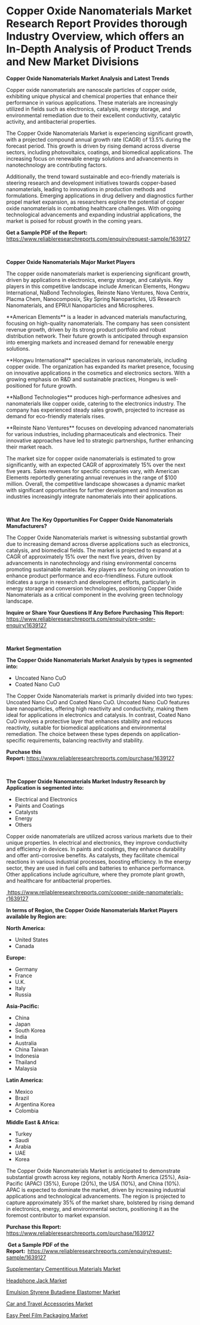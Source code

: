 <p><h1>Copper Oxide Nanomaterials Market Research Report Provides thorough Industry Overview, which offers an In-Depth Analysis of Product Trends and New Market Divisions</h1></p><p><strong>Copper Oxide Nanomaterials Market Analysis and Latest Trends</strong></p>
<p><p>Copper oxide nanomaterials are nanoscale particles of copper oxide, exhibiting unique physical and chemical properties that enhance their performance in various applications. These materials are increasingly utilized in fields such as electronics, catalysis, energy storage, and environmental remediation due to their excellent conductivity, catalytic activity, and antibacterial properties.</p><p>The Copper Oxide Nanomaterials Market is experiencing significant growth, with a projected compound annual growth rate (CAGR) of 13.5% during the forecast period. This growth is driven by rising demand across diverse sectors, including photovoltaics, coatings, and biomedical applications. The increasing focus on renewable energy solutions and advancements in nanotechnology are contributing factors.</p><p>Additionally, the trend toward sustainable and eco-friendly materials is steering research and development initiatives towards copper-based nanomaterials, leading to innovations in production methods and formulations. Emerging applications in drug delivery and diagnostics further propel market expansion, as researchers explore the potential of copper oxide nanomaterials in combating healthcare challenges. With ongoing technological advancements and expanding industrial applications, the market is poised for robust growth in the coming years.</p></p>
<p><strong>Get a Sample PDF of the Report:&nbsp;</strong> <a href="https://www.reliableresearchreports.com/enquiry/request-sample/1639127?utm_campaign=24&utm_medium=2&utm_source=Github&utm_content=ia&utm_term=25092024&utm_id=copper-oxide-nanomaterials">https://www.reliableresearchreports.com/enquiry/request-sample/1639127</a></p>
<p>&nbsp;</p>
<p><strong>Copper Oxide Nanomaterials Major Market Players</strong></p>
<p><p>The copper oxide nanomaterials market is experiencing significant growth, driven by applications in electronics, energy storage, and catalysis. Key players in this competitive landscape include American Elements, Hongwu International, NaBond Technologies, Reinste Nano Ventures, Nova Centrix, Placma Chem, Nanocomposix, Sky Spring Nanoparticles, US Research Nanomaterials, and EPRUI Nanoparticles and Microspheres.</p><p>**American Elements** is a leader in advanced materials manufacturing, focusing on high-quality nanomaterials. The company has seen consistent revenue growth, driven by its strong product portfolio and robust distribution network. Their future growth is anticipated through expansion into emerging markets and increased demand for renewable energy solutions.</p><p>**Hongwu International** specializes in various nanomaterials, including copper oxide. The organization has expanded its market presence, focusing on innovative applications in the cosmetics and electronics sectors. With a growing emphasis on R&D and sustainable practices, Hongwu is well-positioned for future growth.</p><p>**NaBond Technologies** produces high-performance adhesives and nanomaterials like copper oxide, catering to the electronics industry. The company has experienced steady sales growth, projected to increase as demand for eco-friendly materials rises.</p><p>**Reinste Nano Ventures** focuses on developing advanced nanomaterials for various industries, including pharmaceuticals and electronics. Their innovative approaches have led to strategic partnerships, further enhancing their market reach.</p><p>The market size for copper oxide nanomaterials is estimated to grow significantly, with an expected CAGR of approximately 15% over the next five years. Sales revenues for specific companies vary, with American Elements reportedly generating annual revenues in the range of $100 million. Overall, the competitive landscape showcases a dynamic market with significant opportunities for further development and innovation as industries increasingly integrate nanomaterials into their applications.</p></p>
<p>&nbsp;</p>
<p><strong>What Are The Key Opportunities For Copper Oxide Nanomaterials Manufacturers?</strong></p>
<p><p>The Copper Oxide Nanomaterials market is witnessing substantial growth due to increasing demand across diverse applications such as electronics, catalysis, and biomedical fields. The market is projected to expand at a CAGR of approximately 15% over the next five years, driven by advancements in nanotechnology and rising environmental concerns promoting sustainable materials. Key players are focusing on innovation to enhance product performance and eco-friendliness. Future outlook indicates a surge in research and development efforts, particularly in energy storage and conversion technologies, positioning Copper Oxide Nanomaterials as a critical component in the evolving green technology landscape.</p></p>
<p><strong>Inquire or Share Your Questions If Any Before Purchasing This Report:</strong> <a href="https://www.reliableresearchreports.com/enquiry/pre-order-enquiry/1639127?utm_campaign=24&utm_medium=2&utm_source=Github&utm_content=ia&utm_term=25092024&utm_id=copper-oxide-nanomaterials">https://www.reliableresearchreports.com/enquiry/pre-order-enquiry/1639127</a></p>
<p>&nbsp;</p>
<p><strong>Market Segmentation</strong></p>
<p><strong>The Copper Oxide Nanomaterials Market Analysis by types is segmented into:</strong></p>
<p><ul><li>Uncoated Nano CuO</li><li>Coated Nano CuO</li></ul></p>
<p><p>The Copper Oxide Nanomaterials market is primarily divided into two types: Uncoated Nano CuO and Coated Nano CuO. Uncoated Nano CuO features bare nanoparticles, offering high reactivity and conductivity, making them ideal for applications in electronics and catalysis. In contrast, Coated Nano CuO involves a protective layer that enhances stability and reduces reactivity, suitable for biomedical applications and environmental remediation. The choice between these types depends on application-specific requirements, balancing reactivity and stability.</p></p>
<p><strong>Purchase this Report:&nbsp;</strong><a href="https://www.reliableresearchreports.com/purchase/1639127?utm_campaign=24&utm_medium=2&utm_source=Github&utm_content=ia&utm_term=25092024&utm_id=copper-oxide-nanomaterials">https://www.reliableresearchreports.com/purchase/1639127</a></p>
<p>&nbsp;</p>
<p><strong>The Copper Oxide Nanomaterials Market Industry Research by Application is segmented into:</strong></p>
<p><ul><li>Electrical and Electronics</li><li>Paints and Coatings</li><li>Catalysts</li><li>Energy</li><li>Others</li></ul></p>
<p><p>Copper oxide nanomaterials are utilized across various markets due to their unique properties. In electrical and electronics, they improve conductivity and efficiency in devices. In paints and coatings, they enhance durability and offer anti-corrosive benefits. As catalysts, they facilitate chemical reactions in various industrial processes, boosting efficiency. In the energy sector, they are used in fuel cells and batteries to enhance performance. Other applications include agriculture, where they promote plant growth, and healthcare for antibacterial properties.</p></p>
<p><a href="https://www.reliableresearchreports.com/copper-oxide-nanomaterials-r1639127?utm_campaign=24&utm_medium=2&utm_source=Github&utm_content=ia&utm_term=25092024&utm_id=copper-oxide-nanomaterials">&nbsp;https://www.reliableresearchreports.com/copper-oxide-nanomaterials-r1639127</a></p>
<p><strong>In terms of Region, the Copper Oxide Nanomaterials Market Players available by Region are:</strong></p>
<p>
    <p> <strong> North America: </strong>
        <ul>
            <li>United States</li>
            <li>Canada</li>
        </ul>
        </p> 
    <p> <strong> Europe: </strong>
        <ul>
            <li>Germany</li>
            <li>France</li>
            <li>U.K.</li>
            <li>Italy</li>
            <li>Russia</li>
        </ul>
        </p> 
    <p> <strong> Asia-Pacific: </strong>
        <ul>
            <li>China</li>
            <li>Japan</li>
            <li>South Korea</li>
            <li>India</li>
            <li>Australia</li>
            <li>China Taiwan</li>
            <li>Indonesia</li>
            <li>Thailand</li>
            <li>Malaysia</li>
        </ul>
        </p> 
    <p> <strong> Latin America: </strong>
        <ul>
            <li>Mexico</li>
            <li>Brazil</li>
            <li>Argentina Korea</li>
            <li>Colombia</li>
        </ul>
        </p> 
    <p> <strong> Middle East & Africa: </strong>
        <ul>
            <li>Turkey</li>
            <li>Saudi</li>
            <li>Arabia</li>
            <li>UAE</li>
            <li>Korea</li>
        </ul>
    </p>
    </p>
<p><p>The Copper Oxide Nanomaterials Market is anticipated to demonstrate substantial growth across key regions, notably North America (25%), Asia-Pacific (APAC) (35%), Europe (20%), the USA (10%), and China (10%). APAC is expected to dominate the market, driven by increasing industrial applications and technological advancements. The region is projected to capture approximately 35% of the market share, bolstered by rising demand in electronics, energy, and environmental sectors, positioning it as the foremost contributor to market expansion.</p></p>
<p><strong>Purchase this Report: </strong><a href="https://www.reliableresearchreports.com/purchase/1639127?utm_campaign=24&utm_medium=2&utm_source=Github&utm_content=ia&utm_term=25092024&utm_id=copper-oxide-nanomaterials">https://www.reliableresearchreports.com/purchase/1639127</a></p>
<p>&nbsp;<strong>Get a Sample PDF of the Report:&nbsp;&nbsp;</strong><a href="https://www.reliableresearchreports.com/enquiry/request-sample/1639127?utm_campaign=24&utm_medium=2&utm_source=Github&utm_content=ia&utm_term=25092024&utm_id=copper-oxide-nanomaterials">https://www.reliableresearchreports.com/enquiry/request-sample/1639127</a></p>
<p><strong></strong></p>
<p><p><a href="https://www.linkedin.com/pulse/supplementary-cementitious-materials-market-overview-regional-j0wlc?utm_campaign=24&utm_medium=2&utm_source=Github&utm_content=ia&utm_term=25092024&utm_id=copper-oxide-nanomaterials">Supplementary Cementitious Materials Market</a></p><p><a href="https://issuu.com/reportprime-2/docs/headphone-jack-market-size-2030.ppt_316a7e075e333d?utm_campaign=24&utm_medium=2&utm_source=Github&utm_content=ia&utm_term=25092024&utm_id=copper-oxide-nanomaterials">Headphone Jack Market</a></p><p><a href="https://github.com/MarlinNader2023/Market-Research-Report-List-1/blob/main/emulsion-styrene-butadiene-elastomer-market.md?utm_campaign=24&utm_medium=2&utm_source=Github&utm_content=ia&utm_term=25092024&utm_id=copper-oxide-nanomaterials">Emulsion Styrene Butadiene Elastomer Market</a></p><p><a href="https://issuu.com/reportprime-2/docs/car-and-travel-accessories-market-s_1d073f09b49a5e?utm_campaign=24&utm_medium=2&utm_source=Github&utm_content=ia&utm_term=25092024&utm_id=copper-oxide-nanomaterials">Car and Travel Accessories Market</a></p><p><a href="https://github.com/elizabethdagraca/Market-Research-Report-List-5/blob/main/easy-peel-film-packaging-market.md?utm_campaign=24&utm_medium=2&utm_source=Github&utm_content=ia&utm_term=25092024&utm_id=copper-oxide-nanomaterials">Easy Peel Film Packaging Market</a></p></p>